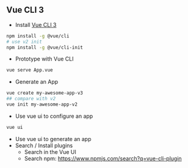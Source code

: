 ## Vue CLI 3

* Install [Vue CLI 3](https://cli.vuejs.org/guide/)

```sh
npm install -g @vue/cli
# use v2 init
npm install -g @vue/cli-init
```

* Prototype with Vue CLI

```sh
vue serve App.vue
```

* Generate an App

```sh
vue create my-awesome-app-v3
## compare with v2
vue init my-awesome-app-v2
```

* Use vue ui to configure an app

```sh
vue ui
```

* Use vue ui to generate an app
* Search / Install plugins
  * Search in the Vue UI
  * Search npm: https://www.npmjs.com/search?q=vue-cli-plugin